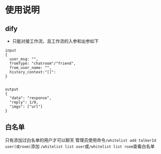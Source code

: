 # 使用说明
## dify
- 只能对接工作流，且工作流的入参和出参如下
```
input
{
  user_msg: "",
  fromType: "chatroom"/"friend",
  from_user_name: "",
  history_context:"[]":
}


output
{
  "data": "response",
  "reply": 1/0,
  "imgs": ["url"]
}
```

## 白名单
只有添加过白名单的用户才可以聊天
管理员使用命令`/whitelist add talkerId user(或room)`添加
`/whitelist list user`或`/whitelist list room`查看白名单
